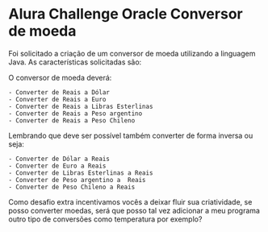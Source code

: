 # Alura Challenge Oracle Conversor de moeda


Foi solicitado a criação de um conversor de moeda utilizando a linguagem Java. As características solicitadas são:

O conversor de moeda deverá:

    - Converter de Reais a Dólar
    - Converter de Reais a Euro
    - Converter de Reais a Libras Esterlinas
    - Converter de Reais a Peso argentino
    - Converter de Reais a Peso Chileno

Lembrando que deve ser possível também converter de forma inversa ou seja:
 
    - Converter de Dólar a Reais
    - Converter de Euro a Reais
    - Converter de Libras Esterlinas a Reais
    - Converter de Peso argentino a  Reais
    - Converter de Peso Chileno a Reais

Como desafio extra incentivamos vocês a deixar fluir sua criatividade, se posso converter moedas, será que posso tal vez adicionar a meu programa outro tipo de conversões como temperatura por exemplo?

